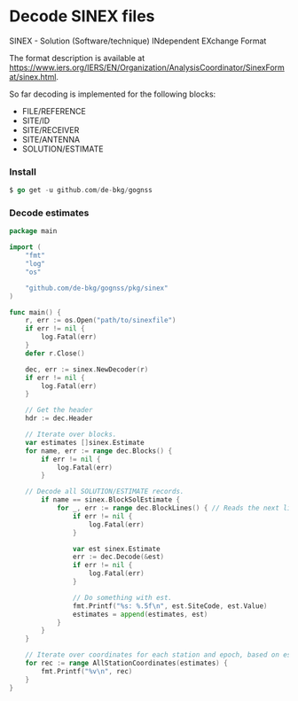 # Decode SINEX files

SINEX - Solution (Software/technique) INdependent EXchange Format

The format description is available at https://www.iers.org/IERS/EN/Organization/AnalysisCoordinator/SinexFormat/sinex.html.

So far decoding is implemented for the following blocks:
- FILE/REFERENCE
- SITE/ID
- SITE/RECEIVER
- SITE/ANTENNA
- SOLUTION/ESTIMATE

### Install
```go
$ go get -u github.com/de-bkg/gognss
```

### Decode estimates
```go
package main

import (
	"fmt"
	"log"
	"os"

	"github.com/de-bkg/gognss/pkg/sinex"
)

func main() {
	r, err := os.Open("path/to/sinexfile")
	if err != nil {
		log.Fatal(err)
	}
	defer r.Close()

	dec, err := sinex.NewDecoder(r)
	if err != nil {
		log.Fatal(err)
	}

	// Get the header
	hdr := dec.Header

	// Iterate over blocks.
	var estimates []sinex.Estimate
	for name, err := range dec.Blocks() {
		if err != nil {
			log.Fatal(err)
		}

  	// Decode all SOLUTION/ESTIMATE records.
		if name == sinex.BlockSolEstimate {
			for _, err := range dec.BlockLines() { // Reads the next line into buffer.
				if err != nil {
					log.Fatal(err)
				}

				var est sinex.Estimate
				err := dec.Decode(&est)
				if err != nil {
					log.Fatal(err)
				}

				// Do something with est.
				fmt.Printf("%s: %.5f\n", est.SiteCode, est.Value)
				estimates = append(estimates, est)
			}
		}
	}

	// Iterate over coordinates for each station and epoch, based on estimates.
	for rec := range AllStationCoordinates(estimates) {
		fmt.Printf("%v\n", rec)
	}
}
```